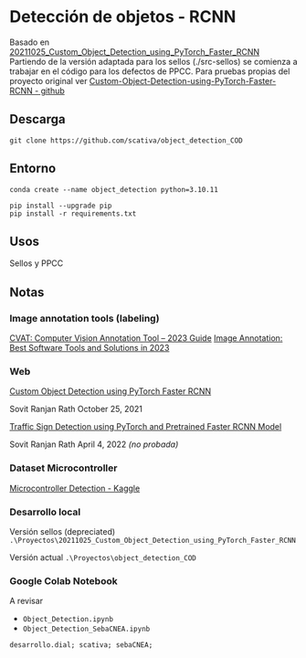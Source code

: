 # Detección de objetos - RCNN
Basado en [20211025_Custom_Object_Detection_using_PyTorch_Faster_RCNN](https://debuggercafe.com/custom-object-detection-using-pytorch-faster-rcnn/)
Partiendo de la versión adaptada para los sellos (./src-sellos) se comienza a trabajar en el código para los defectos de PPCC.
Para pruebas propias del proyecto original ver [Custom-Object-Detection-using-PyTorch-Faster-RCNN - github](https://github.com/scativa/Custom-Object-Detection-using-PyTorch-Faster-RCNN)

## Descarga
```
git clone https://github.com/scativa/object_detection_COD
```
## Entorno
```
conda create --name object_detection python=3.10.11
```

```
pip install --upgrade pip
pip install -r requirements.txt
```

## Usos
Sellos y PPCC


## Notas

### Image annotation tools (labeling) 
[CVAT: Computer Vision Annotation Tool – 2023 Guide](https://viso.ai/computer-vision/cvat-computer-vision-annotation-tool/)
[Image Annotation: Best Software Tools and Solutions in 2023](https://viso.ai/computer-vision/image-annotation/)

### Web
[Custom Object Detection using PyTorch Faster RCNN](https://debuggercafe.com/custom-object-detection-using-pytorch-faster-rcnn/)

Sovit Ranjan Rath October 25, 2021

[Traffic Sign Detection using PyTorch and Pretrained Faster RCNN Model](https://debuggercafe.com/traffic-sign-detection-using-pytorch-and-pretrained-faster-rcnn-model/)

Sovit Ranjan Rath April 4, 2022 _(no probada)_

### Dataset Microcontroller
[Microcontroller Detection - Kaggle](https://www.kaggle.com/datasets/tannergi/microcontroller-detection)

### Desarrollo local
Versión sellos (depreciated) ```.\Proyectos\20211025_Custom_Object_Detection_using_PyTorch_Faster_RCNN```


Versión actual ```.\Proyectos\object_detection_COD```

### Google Colab Notebook
A revisar
- ```Object_Detection.ipynb```
- ```Object_Detection_SebaCNEA.ipynb```

```desarrollo.dial; scativa; sebaCNEA;```

